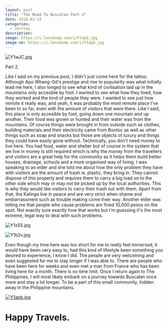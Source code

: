 ```yaml
---
layout: post
title: "The Road To Buscalan Part 2"
date: 2018-01-14
categories:
  - Journey
description: 
image: https://i.lensdump.com/i/Y1apb.jpg
image-sm: https://i.lensdump.com/i/Y1apb.jpg
---
```


![Y1wJC.jpg](https://i.lensdump.com/i/Y1wJC.jpg)

Part 2.

Like I said on my previous post, I didn't just come here for the tattoo. Although Apo Whang-Od's prestige and rise to popularity was what initially lead me here, I also longed to see what kind of civilisation laid up in the mountains only accesible by foot. I wanted to see what how they lived, how they worked and the kind of people they were. I wanted to see just how remote it really was, and yeah, it was probably the most remote place I've been to so far, even with the amount of visitors that were there. Like I said, this place is only accesible by foot, going down one mountain and up another. Their food was grown or hunted and their water was from the mountains. Of course things were brought in from outside such as clothes, building materials and their electricity came from Bontoc as well as other things such as soap and snacks but those are objects of luxury and things they could have easily gone without. Technically, you don't need money to live here. You had food, water and shelter but of course in the system that we live in money is still required which is why the money from the travellers and visitors are a great help for the community as it helps them build better houses, drainage, schools and a more organised way of living. I was speaking to an elder and she told me about how the only problem they have with visitors are the amount of trash ie. plastic, they bring in. They cannot dispose of this properly and requires them to carry a big load on to the other side which may or may not be picked up by the local authorities. This is why they would like visitors to carry their trash out with them. Apart from that, the Kalinga live in peace and are very strict when shame and embarrassment such as trouble making come their way. Another elder was telling me that people who cause problems are fined 10,000 pesos on the spot. Not exactly sure exactly how that works but i'm guessing it's the most extreme, legal way to deal with such problems.

![Y1xS5.jpg](https://i.lensdump.com/i/Y1xS5.jpg)

![Y1b2v.jpg](https://i.lensdump.com/i/Y1b2v.jpg)

Even though my time here was too short for me to really feel immersed, it would have been very easy to, had this kind of lifestyle been something you desired to experience, I know I did. The people are very welcoming and even suggested for me to stay longer if I was able to. There are people who have been here for weeks and even met a man from France who has been living here for a month. There is no time limit. Once I return again to The Philippines, I will most likely embark on a journey towards Buscalan once more and stay a lot longer. To be a part of this small community, hidden away in the Philippine mountains. 

[![Y1apb.jpg](https://i.lensdump.com/i/Y1apb.jpg)](https://lensdump.com/i/Y1apb)

# Happy Travels.
